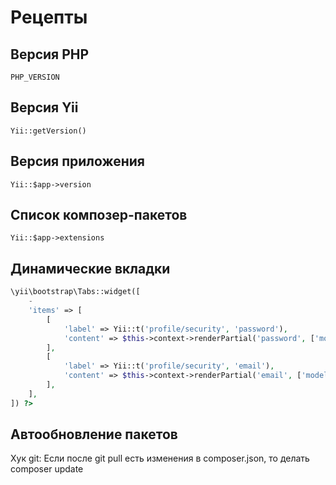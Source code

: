 Рецепты
===

## Версия PHP

	PHP_VERSION

## Версия Yii

	Yii::getVersion()

## Версия приложения

	Yii::$app->version

## Список композер-пакетов

	Yii::$app->extensions

## Динамические вкладки

```php
\yii\bootstrap\Tabs::widget([
	-
	'items' => [
		[
			'label' => Yii::t('profile/security', 'password'),
			'content' => $this->context->renderPartial('password', ['model' => $modelPassword]),
		],
		[
			'label' => Yii::t('profile/security', 'email'),
			'content' => $this->context->renderPartial('email', ['model' => $modelEmail]),
		],
	],
]) ?>
```

## Автообновление пакетов

Хук git: Если после git pull есть изменения в composer.json, то делать composer update
